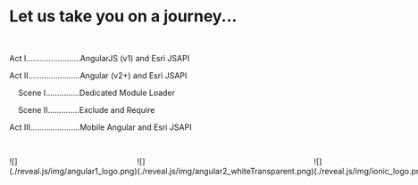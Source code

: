 # Let us take you on a journey...

<br/>

Act I........................AngularJS (v1) and Esri JSAPI <!-- .element: class="fragment" style="text-align: left; margin-left: 24%;" -->

Act II.......................Angular (v2+) and Esri JSAPI <!-- .element: class="fragment" style="text-align: left; margin-left: 24%;" -->

&nbsp;&nbsp;&nbsp;&nbsp;Scene I...............Dedicated Module Loader <!-- .element: class="fragment" style="text-align: left; margin-left: 24%;" -->

&nbsp;&nbsp;&nbsp;&nbsp;Scene II..............Exclude and Require <!-- .element: class="fragment" style="text-align: left; margin-left: 24%;" -->

Act III......................Mobile Angular and Esri JSAPI <!-- .element: class="fragment" style="text-align: left; margin-left: 24%;" -->

<br/>

<p class="fragment" style="display: inline-flex; align-items: center;">
  ![](./reveal.js/img/angular1_logo.png) <!-- .element: style="width: 130px; margin: 0 30px;" -->
  <i class="fa fa-long-arrow-right fa-lg" aria-hidden="true"></i>
  ![](./reveal.js/img/angular2_whiteTransparent.png) <!-- .element: style="width: 130px; margin: 0 30px;" -->
  <i class="fa fa-long-arrow-right fa-lg" aria-hidden="true"></i>
  ![](./reveal.js/img/ionic_logo.png) <!-- .element: style="width: 130px; margin: 0 30px;" -->
</p>
